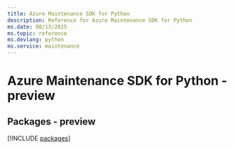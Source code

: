 ```yaml
---
title: Azure Maintenance SDK for Python
description: Reference for Azure Maintenance SDK for Python
ms.date: 08/13/2025
ms.topic: reference
ms.devlang: python
ms.service: maintenance
---
```

# Azure Maintenance SDK for Python - preview
## Packages - preview
[!INCLUDE [packages](maintenance-index.md)]
